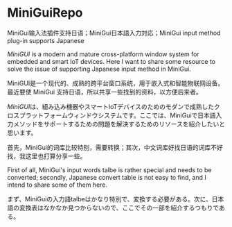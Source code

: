 # MiniGuiRepo

MiniGui输入法插件支持日语；MiniGui日本語入力対応；MiniGui input method plug-in supports Japanese



*MiniGUI* is a modern and mature cross-platform window system for embedded and smart IoT devices. Here I want to share some resource to solve the issue of supporting Japanese input method in MiniGui.



MiniGUI是一个现代的、成熟的跨平台窗口系统，用于嵌入式和智能物联网设备。最近要使 MiniGui 支持日语，所以共享一些找到的资料，以方便后来者。



*MiniGUI*は、組み込み機器やスマートIoTデバイスのためのモダンで成熟したクロスプラットフォームウィンドウシステムです。ここでは、MiniGuiで日本語入力メソッドをサポートするための問題を解決するためのリソースを紹介したいと思います。



首先，MiniGui的词库比较特别，需要转换；其次，中文词库好找日语的词库不好找，我这里也打算分享一些。



First of all, MiniGui's input words talbe is rather special and needs to be converted; secondly,  Japanese convert table is not easy to find, and I intend to share some of them here.



まず、MiniGuiの入力語talbeはかなり特別で、変換する必要がある。次に、日本語の変換表はなかなか見つからないので、ここでその一部を紹介するつもりである。